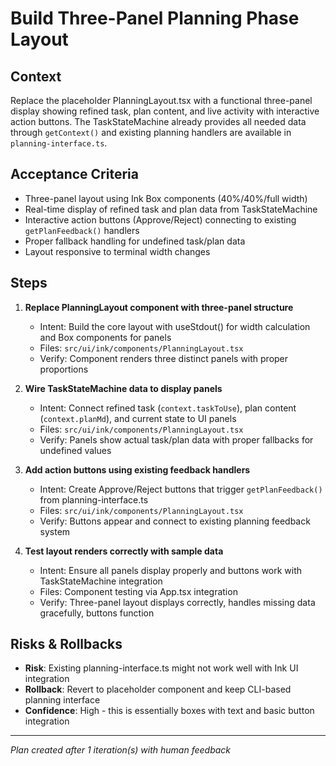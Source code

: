 # Build Three-Panel Planning Phase Layout

## Context
Replace the placeholder PlanningLayout.tsx with a functional three-panel display showing refined task, plan content, and live activity with interactive action buttons. The TaskStateMachine already provides all needed data through `getContext()` and existing planning handlers are available in `planning-interface.ts`.

## Acceptance Criteria
- Three-panel layout using Ink Box components (40%/40%/full width)
- Real-time display of refined task and plan data from TaskStateMachine
- Interactive action buttons (Approve/Reject) connecting to existing `getPlanFeedback()` handlers
- Proper fallback handling for undefined task/plan data
- Layout responsive to terminal width changes

## Steps

1. **Replace PlanningLayout component with three-panel structure**
   - Intent: Build the core layout with useStdout() for width calculation and Box components for panels
   - Files: `src/ui/ink/components/PlanningLayout.tsx`
   - Verify: Component renders three distinct panels with proper proportions

2. **Wire TaskStateMachine data to display panels**
   - Intent: Connect refined task (`context.taskToUse`), plan content (`context.planMd`), and current state to UI panels
   - Files: `src/ui/ink/components/PlanningLayout.tsx`
   - Verify: Panels show actual task/plan data with proper fallbacks for undefined values

3. **Add action buttons using existing feedback handlers**
   - Intent: Create Approve/Reject buttons that trigger `getPlanFeedback()` from planning-interface.ts
   - Files: `src/ui/ink/components/PlanningLayout.tsx`
   - Verify: Buttons appear and connect to existing planning feedback system

4. **Test layout renders correctly with sample data**
   - Intent: Ensure all panels display properly and buttons work with TaskStateMachine integration
   - Files: Component testing via App.tsx integration
   - Verify: Three-panel layout displays correctly, handles missing data gracefully, buttons function

## Risks & Rollbacks
- **Risk**: Existing planning-interface.ts might not work well with Ink UI integration
- **Rollback**: Revert to placeholder component and keep CLI-based planning interface
- **Confidence**: High - this is essentially boxes with text and basic button integration

---
_Plan created after 1 iteration(s) with human feedback_

